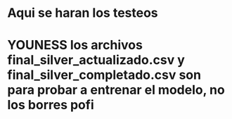 # Aqui se haran los testeos

# YOUNESS los archivos final_silver_actualizado.csv y final_silver_completado.csv son para probar a entrenar el modelo, no los borres pofi
